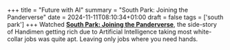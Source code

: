 +++
title = "Future with AI"
summary = "South Park: Joining the Panderverse"
date = 2024-11-11T08:10:34+01:00
draft = false
tags = ['south park']
+++
Watched [**South Park: Joining the Panderverse**](https://www.youtube.com/watch?v=URczo7gjLKw), the side-story of Handimen getting rich due to Artificial Intelligence taking most white-collar jobs was quite apt. Leaving only jobs where you need hands.
